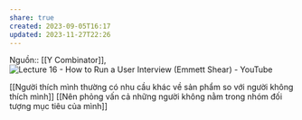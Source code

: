 ```yaml
---
share: true
created: 2023-09-05T16:17
updated: 2023-11-27T22:26
---
```


Nguồn:: [[Y Combinator]], ![Lecture 16 - How to Run a User Interview (Emmett Shear) - YouTube](https://www.youtube.com/watch?v=qAws7eXItMk)

[[Người thích mình thường có nhu cầu khác về sản phẩm so với người không thích mình]]
[[Nên phỏng vấn cả những người không nằm trong nhóm đối tượng mục tiêu của mình]]